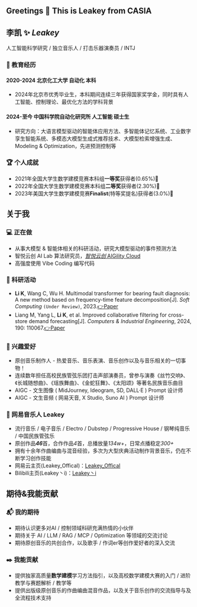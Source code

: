 ## Greetings 👋 This is Leakey from CASIA

<!--
**Leakey-AI/Leakey-AI** is a ✨ _special_ ✨ repository because its `README.md` (this file) appears on your GitHub profile.

Here are some ideas to get you started:

- 🔭 I’m currently working on ...
- 🌱 I’m currently learning ...
- 👯 I’m looking to collaborate on ...
- 🤔 I’m looking for help with ...
- 💬 Ask me about ...
- 📫 How to reach me: ...
- 😄 Pronouns: ...
- ⚡ Fun fact: ...
-->

## 李凯 ✨ $Leakey$
人工智能科学研究 / 独立音乐人 / 打击乐器演奏员 / INTJ
### 🏫 教育经历
#### 2020-2024 北京化工大学 自动化 本科
- 2024年北京市优秀毕业生，本科期间连续三年获得国家奖学金，同时具有人工智能、控制理论、最优化方法的学科背景
#### 2024-至今 中国科学院自动化研究所 人工智能 硕士生
- 研究方向：大语言模型驱动的智能体应用方法、多智能体记忆系统、工业数字孪生智能系统、多模态大模型生成式推荐技术、大模型检索增强生成、Modeling & Optimization，先进预测控制等
### 🏆 个人成就
- 2021年全国大学生数学建模竞赛本科组**一等奖**获得者(0.65%)🥇
- 2022年全国大学生数学建模竞赛本科组**二等奖**获得者(2.30%)🥈
- 2023年美国大学生数学建模竞赛**Finalist**(特等奖提名)获得者(3.0%)🏅
## 关于我
### 💻 正在做
- 从事大模型 & 智能体相关的科研活动，研究大模型驱动的事件预测方法
- 智悦云创 AI Lab 算法研究员，[_智悦云创_ AIGility Cloud](https://www.aigilitycloud.com/)
- 高强度使用 Vibe Coding 编写代码
### 📝 科研活动
- **Li K**, Wang C, Wu H. Multimodal transformer for bearing fault diagnosis: A new method based on frequency-time feature decomposition[J]. *Soft Computing* `(Under Review)`, 2023.[👉Paper](https://www.researchsquare.com/article/rs-3258385/v1)
- Liang M, Yang L, **Li K**, et al. Improved collaborative filtering for cross-store demand forecasting[J]. *Computers & Industrial Engineering*, 2024, 190: 110067.[👉Paper](https://www.sciencedirect.com/science/article/abs/pii/S0360835224001888)
### 🎹 兴趣爱好
- 原创音乐制作人 - 热爱音乐、音乐表演、音乐创作以及与音乐相关的一切事物！
- 连续数年担任高校民族管弦乐团打击声部演奏员，曾参与演奏《丝竹交响》、《长城随想曲》、《瑶族舞曲》、《金蛇狂舞》、《太阳颂》等著名民族音乐曲目
- AIGC - 文生图像 ( MidJourney, Ideogram, SD, DALL·E ) Prompt 设计师
- AIGC - 文生音频 ( 网易天音, X Studio, Suno AI ) Prompt 设计师
### 🎵 网易音乐人 Leakey
- 流行音乐 / 电子音乐 / Electro / Dubstep / Progressive House / 钢琴纯音乐 / 中国民族管弦乐
- 原创作品***46***首，合作作品*4*首，总播放量*134w+*，日常点播稳定*300+*
- 拥有十余年作曲编曲与混音经验，多次为大型庆典活动制作背景音乐，仍在不断学习创作技能
- 网易云主页(Leakey_Offical)：[Leakey_Offical](https://music.163.com/#/artist?id=1202003)
- Bilibili主页(Leakey丶i)：[Leakey丶i](https://space.bilibili.com/13182539)
## 期待&我能贡献
### 📬 我的期待
- 期待认识更多对AI / 控制领域科研充满热情的小伙伴
- 期待关于 AI / LLM / RAG / MCP / Optimization 等领域的交流讨论
- 期待原创音乐的共创合作，以及歌手 / 作词er等创作爱好者的深入交流
### ✒️ 我能贡献
- 提供独家高质量**数学建模**学习方法指引，以及高校数学建模大赛的入门 / 进阶教学与赛题解析 / 教学等
- 提供出版级原创音乐的作曲编曲混音作品，以及关于音乐创作的交流指导与及全流程技术支持

